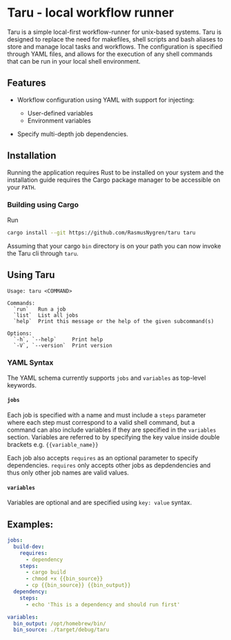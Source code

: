 # Taru - local workflow runner
Taru is a simple local-first workflow-runner for unix-based systems.
Taru is designed to replace the need for makefiles, shell scripts and bash aliases to store and manage
local tasks and workflows.
The configuration is specified through YAML files,
and allows for the execution of any shell commands that can be run in your local shell environment.



## Features
- Workflow configuration using YAML with support for injecting:
    - User-defined variables
    - Environment variables

- Specify multi-depth job dependencies.

## Installation
Running the application requires Rust to be installed on your system and the
installation guide requires the Cargo
package manager to be accessible on your `PATH`.

### Building using Cargo
Run
```bash
cargo install --git https://github.com/RasmusNygren/taru taru
```

Assuming that your cargo `bin` directory is on your path you
can now invoke the Taru cli through `taru`.


## Using Taru
```shell
Usage: taru <COMMAND>

Commands:
  `run`   Run a job
  `list`  List all jobs
  `help`  Print this message or the help of the given subcommand(s)

Options:
  `-h`, `--help`     Print help
  `-V`, `--version`  Print version
```

### YAML Syntax
The YAML schema currently supports `jobs` and `variables` as top-level keywords.
#### `jobs`
Each job is specified with a name and must include a `steps` parameter where each step
must correspond to a valid shell command, but a command can also include variables
if they are specified in the `variables` section. Variables are referred to by specifying the key value
inside double brackets e.g. `{{variable_name}}`

Each job also accepts
`requires` as an optional parameter to specify dependencies. `requires` only accepts other jobs as depdendencies
and thus only other job names are valid values.
#### `variables`
Variables are optional and are specified using
`key: value` syntax.


## Examples:
```yaml
jobs:
  build-dev:
    requires:
      - dependency
    steps:
      - cargo build
      - chmod +x {{bin_source}}
      - cp {{bin_source}} {{bin_output}}
  dependency:
    steps:
      - echo 'This is a dependency and should run first'

variables:
  bin_output: /opt/homebrew/bin/
  bin_source: ./target/debug/taru
```
